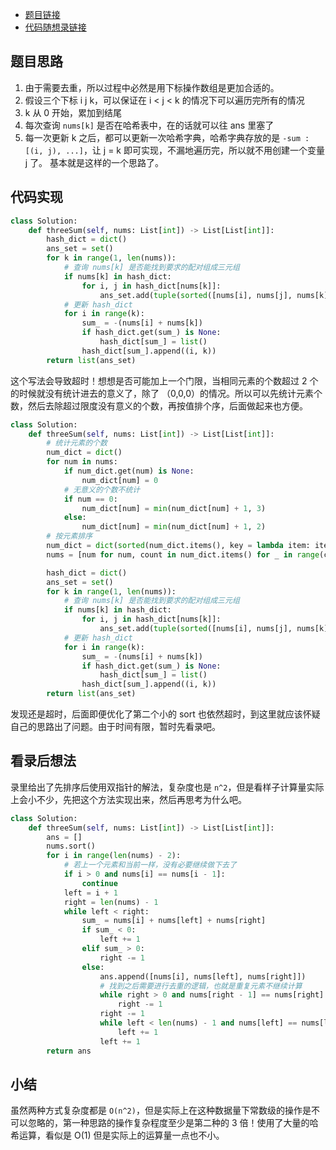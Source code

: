 - [题目链接](https://leetcode.cn/problems/3sum/)
- [代码随想录链接](https://programmercarl.com/0015.%E4%B8%89%E6%95%B0%E4%B9%8B%E5%92%8C.html#%E7%AE%97%E6%B3%95%E5%85%AC%E5%BC%80%E8%AF%BE)

## 题目思路

1. 由于需要去重，所以过程中必然是用下标操作数组是更加合适的。
2. 假设三个下标 i j k，可以保证在 i < j < k 的情况下可以遍历完所有的情况
3. k 从 0 开始，累加到结尾
4. 每次查询 `nums[k]` 是否在哈希表中，在的话就可以往 ans 里塞了
5. 每一次更新 k 之后，都可以更新一次哈希字典，哈希字典存放的是 `-sum : [(i, j), ...]`，让 j = k 即可实现，不漏地遍历完，所以就不用创建一个变量 j 了。
基本就是这样的一个思路了。

## 代码实现

```python
class Solution:
    def threeSum(self, nums: List[int]) -> List[List[int]]:
        hash_dict = dict()
        ans_set = set()
        for k in range(1, len(nums)):
            # 查询 nums[k] 是否能找到要求的配对组成三元组
            if nums[k] in hash_dict:
                for i, j in hash_dict[nums[k]]:
                    ans_set.add(tuple(sorted([nums[i], nums[j], nums[k]])))
            # 更新 hash_dict
            for i in range(k):
                sum_ = -(nums[i] + nums[k])
                if hash_dict.get(sum_) is None:
                    hash_dict[sum_] = list()
                hash_dict[sum_].append((i, k))
        return list(ans_set)
```

这个写法会导致超时！想想是否可能加上一个门限，当相同元素的个数超过 2 个的时候就没有统计进去的意义了，除了 （0,0,0）的情况。所以可以先统计元素个数，然后去除超过限度没有意义的个数，再按值排个序，后面做起来也方便。

```python
class Solution:
    def threeSum(self, nums: List[int]) -> List[List[int]]:
        # 统计元素的个数
        num_dict = dict()
        for num in nums:
            if num_dict.get(num) is None:
                num_dict[num] = 0
            # 无意义的个数不统计
            if num == 0:
                num_dict[num] = min(num_dict[num] + 1, 3)
            else:
                num_dict[num] = min(num_dict[num] + 1, 2)
        # 按元素排序
        num_dict = dict(sorted(num_dict.items(), key = lambda item: item[0]))
        nums = [num for num, count in num_dict.items() for _ in range(count)]

        hash_dict = dict()
        ans_set = set()
        for k in range(1, len(nums)):
            # 查询 nums[k] 是否能找到要求的配对组成三元组
            if nums[k] in hash_dict:
                for i, j in hash_dict[nums[k]]:
                    ans_set.add(tuple(sorted([nums[i], nums[j], nums[k]])))
            # 更新 hash_dict
            for i in range(k):
                sum_ = -(nums[i] + nums[k])
                if hash_dict.get(sum_) is None:
                    hash_dict[sum_] = list()
                hash_dict[sum_].append((i, k))
        return list(ans_set)
```

发现还是超时，后面即便优化了第二个小的 sort 也依然超时，到这里就应该怀疑自己的思路出了问题。由于时间有限，暂时先看录吧。

## 看录后想法

录里给出了先排序后使用双指针的解法，复杂度也是 `n^2`，但是看样子计算量实际上会小不少，先把这个方法实现出来，然后再思考为什么吧。

```python
class Solution:
    def threeSum(self, nums: List[int]) -> List[List[int]]:
        ans = []
        nums.sort()
        for i in range(len(nums) - 2):
            # 若上一个元素和当前一样，没有必要继续做下去了
            if i > 0 and nums[i] == nums[i - 1]:
                continue
            left = i + 1
            right = len(nums) - 1
            while left < right:
                sum_ = nums[i] + nums[left] + nums[right]
                if sum_ < 0:
                    left += 1
                elif sum_ > 0:
                    right -= 1
                else:
                    ans.append([nums[i], nums[left], nums[right]])
                    # 找到之后需要进行去重的逻辑，也就是重复元素不继续计算
                    while right > 0 and nums[right - 1] == nums[right]:
                        right -= 1
                    right -= 1
                    while left < len(nums) - 1 and nums[left] == nums[left + 1]:
                        left += 1
                    left += 1
        return ans
```

## 小结

虽然两种方式复杂度都是 `O(n^2)`，但是实际上在这种数据量下常数级的操作是不可以忽略的，第一种思路的操作复杂程度至少是第二种的 3 倍！使用了大量的哈希运算，看似是 O(1) 但是实际上的运算量一点也不小。